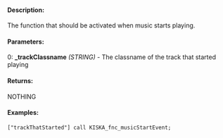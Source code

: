 #### Description:
The function that should be activated when music starts playing.

#### Parameters:
0: **_trackClassname** *(STRING)* - The classname of the track that started playing

#### Returns:
NOTHING

#### Examples:
```sqf
["trackThatStarted"] call KISKA_fnc_musicStartEvent;
```

